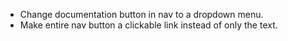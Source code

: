 - Change documentation button in nav to a dropdown menu.
- Make entire nav button a clickable link instead of only the text.